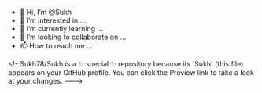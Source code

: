- 👋 Hi, I’m @Sukh
- 👀 I’m interested in ...
- 🌱 I’m currently learning ...
- 💞️ I’m looking to collaborate on ...
- 📫 How to reach me ...

<!-
Sukh78/Sukh is a ✨ special ✨ repository because its `Sukh' (this file) appears on your GitHub profile.
You can click the Preview link to take a look at your changes.
--->
